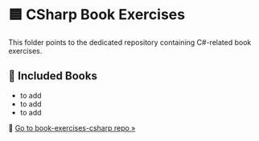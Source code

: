 # 🟦 CSharp Book Exercises

This folder points to the dedicated repository containing C#-related book exercises.

## 📘 Included Books

- to add
- to add
- to add

📁 [Go to book-exercises-csharp repo »](https://github.com/yourusername/book-exercises-csharp)
